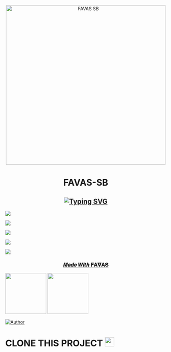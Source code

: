 <div align="center">

<img src="https://i.imgur.com/qhTS2sx.jpeg" alt="FAVAS SB" width="500" />

# FAVAS-SB

## [![Typing SVG](https://readme-typing-svg.herokuapp.com?font=Lemon+milk&color=F70000&lines=Welcome+to+FAVAS-SB+WA+BOT+WORLD;Created+by+Favas;This+is+a+Featured+bot;With+Love+FAVAS-SB)](https://git.io/typing-svg)

</div>

<p align="center">

  <a href="https://instagram.com/_f_avas_?utm_medium=copy_link"><img src="https://img.shields.io/badge/Instagram-E4405F?style=for-the-badge&logo=instagram&logoColor=white"/> 

  <a href="https://wa.me/919072035079"><img src="https://img.shields.io/badge/WhatsApp-25D366?style=for-the-badge&logo=whatsapp&logoColor=white" />

  <a href="https://wa.me/50237779666"><img src="https://img.shields.io/badge/WhatsApp-25D366?style=for-the-badge&logo=whatsapp&logoColor=white" />
    
  <a href="https://wa.me/56953533636"><img src="https://img.shields.io/badge/WhatsApp-25D366?style=for-the-badge&logo=whatsapp&logoColor=white" />

  <a href="https://wa.me/35796311616"><img src="https://img.shields.io/badge/WhatsApp-25D366?style=for-the-badge&logo=whatsapp&logoColor=white" />

</p>

    

<h3 align="center">𝑴𝒂𝒅𝒆 𝑾𝒊𝒕𝒉 𝐅𝚨𝛁𝚨𝐒</h3>

<p align="center">

  <a href="https://github.com/FAVAS-SB"><img src="https://i.imgur.com/0xTID1V.jpeg" height="128" width="128" /></a>
  <a href="https://github.com/FAVAS-SB"><img src="https://i.imgur.com/FA9DZzH.jpeg" height="128" width="128" /></a>


</p>

<p align="center">

  <a href="https://github.com/FAVAS-SB"><img title="Author" src="https://img.shields.io/badge/Author-𝐅𝚨𝛁𝚨𝐒-purple.svg?style=for-the-badge&logo=github" /></a>

<p align="center">

# CLONE THIS PROJECT  <img src="https://github.com/TheDudeThatCode/TheDudeThatCode/blob/master/Assets/hmm.gif" width="29px">
